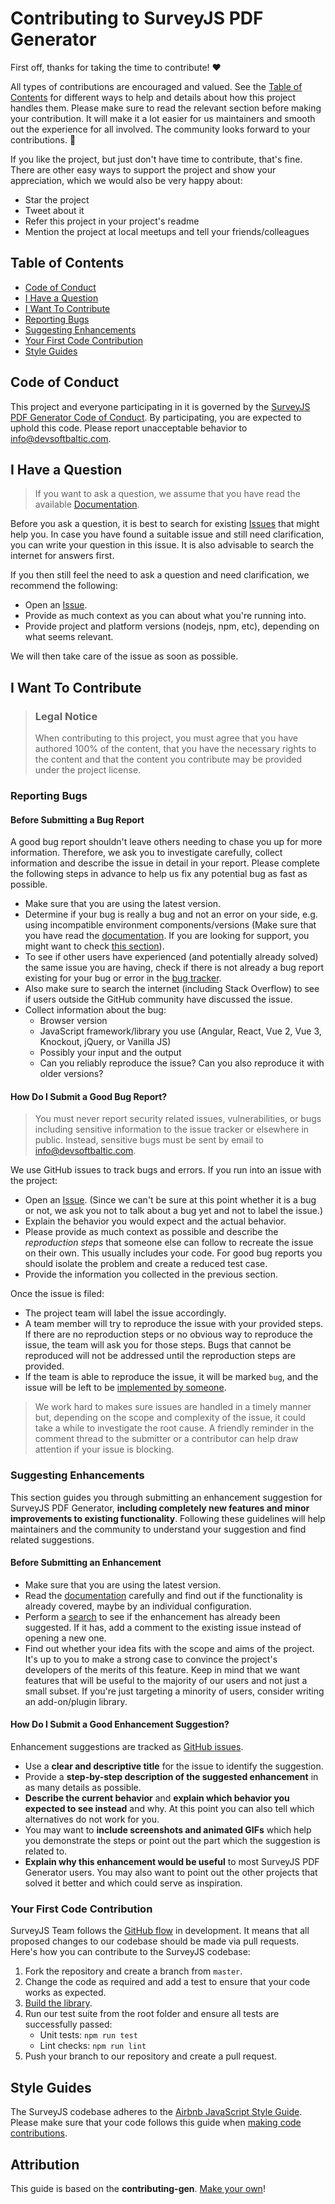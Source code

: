 <!-- omit in toc -->
# Contributing to SurveyJS PDF Generator

First off, thanks for taking the time to contribute! ❤️

All types of contributions are encouraged and valued. See the [Table of Contents](#table-of-contents) for different ways to help and details about how this project handles them. Please make sure to read the relevant section before making your contribution. It will make it a lot easier for us maintainers and smooth out the experience for all involved. The community looks forward to your contributions. 🎉

If you like the project, but just don't have time to contribute, that's fine. There are other easy ways to support the project and show your appreciation, which we would also be very happy about:

- Star the project
- Tweet about it
- Refer this project in your project's readme
- Mention the project at local meetups and tell your friends/colleagues

<!-- omit in toc -->
## Table of Contents

- [Code of Conduct](#code-of-conduct)
- [I Have a Question](#i-have-a-question)
- [I Want To Contribute](#i-want-to-contribute)
- [Reporting Bugs](#reporting-bugs)
- [Suggesting Enhancements](#suggesting-enhancements)
- [Your First Code Contribution](#your-first-code-contribution)
- [Style Guides](#style-guides)

## Code of Conduct

This project and everyone participating in it is governed by the [SurveyJS PDF Generator Code of Conduct](https://github.com/surveyjs/survey-pdf/blob/master/CODE_OF_CONDUCT.md). By participating, you are expected to uphold this code. Please report unacceptable behavior to info@devsoftbaltic.com.

## I Have a Question

> If you want to ask a question, we assume that you have read the available [Documentation](https://surveyjs.io/pdf-generator/documentation/overview).

Before you ask a question, it is best to search for existing [Issues](https://github.com/surveyjs/survey-pdf/issues) that might help you. In case you have found a suitable issue and still need clarification, you can write your question in this issue. It is also advisable to search the internet for answers first.

If you then still feel the need to ask a question and need clarification, we recommend the following:

- Open an [Issue](https://github.com/surveyjs/survey-pdf/issues/new).
- Provide as much context as you can about what you're running into.
- Provide project and platform versions (nodejs, npm, etc), depending on what seems relevant.

We will then take care of the issue as soon as possible.

## I Want To Contribute

> ### Legal Notice <!-- omit in toc -->
> When contributing to this project, you must agree that you have authored 100% of the content, that you have the necessary rights to the content and that the content you contribute may be provided under the project license.

### Reporting Bugs

<!-- omit in toc -->
#### Before Submitting a Bug Report

A good bug report shouldn't leave others needing to chase you up for more information. Therefore, we ask you to investigate carefully, collect information and describe the issue in detail in your report. Please complete the following steps in advance to help us fix any potential bug as fast as possible.

- Make sure that you are using the latest version.
- Determine if your bug is really a bug and not an error on your side, e.g. using incompatible environment components/versions (Make sure that you have read the [documentation](https://surveyjs.io/pdf-generator/documentation/overview). If you are looking for support, you might want to check [this section](#i-have-a-question)).
- To see if other users have experienced (and potentially already solved) the same issue you are having, check if there is not already a bug report existing for your bug or error in the [bug tracker](https://github.com/surveyjs/survey-pdf/issues?q=label%3Abug).
- Also make sure to search the internet (including Stack Overflow) to see if users outside the GitHub community have discussed the issue.
- Collect information about the bug:
  - Browser version
  - JavaScript framework/library you use (Angular, React, Vue 2, Vue 3, Knockout, jQuery, or Vanilla JS)
  - Possibly your input and the output
  - Can you reliably reproduce the issue? Can you also reproduce it with older versions?

<!-- omit in toc -->
#### How Do I Submit a Good Bug Report?

> You must never report security related issues, vulnerabilities, or bugs including sensitive information to the issue tracker or elsewhere in public. Instead, sensitive bugs must be sent by email to info@devsoftbaltic.com.

We use GitHub issues to track bugs and errors. If you run into an issue with the project:

- Open an [Issue](https://github.com/surveyjs/survey-pdf/issues/new/choose). (Since we can't be sure at this point whether it is a bug or not, we ask you not to talk about a bug yet and not to label the issue.)
- Explain the behavior you would expect and the actual behavior.
- Please provide as much context as possible and describe the *reproduction steps* that someone else can follow to recreate the issue on their own. This usually includes your code. For good bug reports you should isolate the problem and create a reduced test case.
- Provide the information you collected in the previous section.

Once the issue is filed:

- The project team will label the issue accordingly.
- A team member will try to reproduce the issue with your provided steps. If there are no reproduction steps or no obvious way to reproduce the issue, the team will ask you for those steps. Bugs that cannot be reproduced will not be addressed until the reproduction steps are provided.
- If the team is able to reproduce the issue, it will be marked `bug`, and the issue will be left to be [implemented by someone](#your-first-code-contribution).

> We work hard to makes sure issues are handled in a timely manner but, depending on the scope and complexity of the issue, it could take a while to investigate the root cause. A friendly reminder in the comment thread to the submitter or a contributor can help draw attention if your issue is blocking.

### Suggesting Enhancements

This section guides you through submitting an enhancement suggestion for SurveyJS PDF Generator, **including completely new features and minor improvements to existing functionality**. Following these guidelines will help maintainers and the community to understand your suggestion and find related suggestions.

<!-- omit in toc -->
#### Before Submitting an Enhancement

- Make sure that you are using the latest version.
- Read the [documentation](https://surveyjs.io/pdf-generator/documentation/overview) carefully and find out if the functionality is already covered, maybe by an individual configuration.
- Perform a [search](https://github.com/surveyjs/survey-pdf/issues) to see if the enhancement has already been suggested. If it has, add a comment to the existing issue instead of opening a new one.
- Find out whether your idea fits with the scope and aims of the project. It's up to you to make a strong case to convince the project's developers of the merits of this feature. Keep in mind that we want features that will be useful to the majority of our users and not just a small subset. If you're just targeting a minority of users, consider writing an add-on/plugin library.

<!-- omit in toc -->
#### How Do I Submit a Good Enhancement Suggestion?

Enhancement suggestions are tracked as [GitHub issues](https://github.com/surveyjs/survey-pdf/issues).

- Use a **clear and descriptive title** for the issue to identify the suggestion.
- Provide a **step-by-step description of the suggested enhancement** in as many details as possible.
- **Describe the current behavior** and **explain which behavior you expected to see instead** and why. At this point you can also tell which alternatives do not work for you.
- You may want to **include screenshots and animated GIFs** which help you demonstrate the steps or point out the part which the suggestion is related to.
- **Explain why this enhancement would be useful** to most SurveyJS PDF Generator users. You may also want to point out the other projects that solved it better and which could serve as inspiration.

### Your First Code Contribution

SurveyJS Team follows the [GitHub flow](https://docs.github.com/en/get-started/using-github/github-flow) in development. It means that all proposed changes to our codebase should be made via pull requests. Here's how you can contribute to the SurveyJS codebase:

1. Fork the repository and create a branch from `master`.
2. Change the code as required and add a test to ensure that your code works as expected.
3. [Build the library](./README.md#build-surveyjs-pdf-generator-from-sources).
4. Run our test suite from the root folder and ensure all tests are successfully passed:
     - Unit tests: `npm run test`
     - Lint checks: `npm run lint`
5. Push your branch to our repository and create a pull request.

## Style Guides

The SurveyJS codebase adheres to the [Airbnb JavaScript Style Guide](https://github.com/airbnb/javascript). Please make sure that your code follows this guide when [making code contributions](#your-first-code-contribution).

<!-- omit in toc -->
## Attribution
This guide is based on the **contributing-gen**. [Make your own](https://github.com/bttger/contributing-gen)!